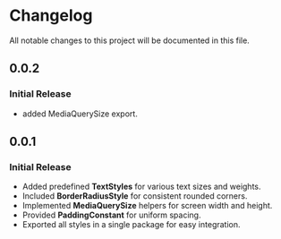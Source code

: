 # Changelog

All notable changes to this project will be documented in this file.

## 0.0.2
### Initial Release
- added MediaQuerySize export.


## 0.0.1
### Initial Release
- Added predefined **TextStyles** for various text sizes and weights.
- Included **BorderRadiusStyle** for consistent rounded corners.
- Implemented **MediaQuerySize** helpers for screen width and height.
- Provided **PaddingConstant** for uniform spacing.
- Exported all styles in a single package for easy integration.
